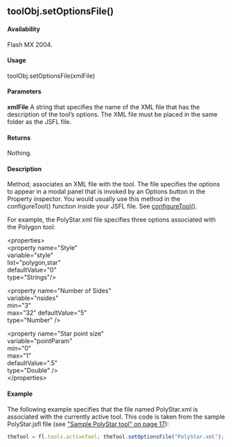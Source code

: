 ## toolObj.setOptionsFile()

#### Availability

Flash MX 2004.

#### Usage

toolObj.setOptionsFile(xmlFile)

#### Parameters

**xmlFile** A string that specifies the name of the XML file that has the description of the tool’s options. The XML file must be placed in the same folder as the JSFL file.

#### Returns

Nothing.

#### Description

Method; associates an XML file with the tool. The file specifies the options to appear in a modal panel that is invoked by an Options button in the Property inspector. You would usually use this method in the configureTool() function inside your JSFL file. See [configureTool()](../Top-Level_Functions_and_Methods/configureTool.md).

For example, the PolyStar.xml file specifies three options associated with the Polygon tool:

<properties\>\
<property name="Style"\
variable="style"\
list="polygon,star"\
defaultValue="0"\
type="Strings"/>

<property name="Number of Sides" \
variable="nsides"\
min="3"\
max="32"
defaultValue="5"\
type="Number" />

\<property name="Star point size"\
variable="pointParam"\
min="0"\
max="1"\
defaultValue=".5"\
type="Double" />\
</properties\>

#### Example

The following example specifies that the file named PolyStar.xml is associated with the currently active tool. This code is taken from the sample PolyStar.jsfl file (see ["Sample PolyStar tool" on page 17](../Introduction/Sample_implementations.md)):

```javascript
theTool = fl.tools.activeTool; theTool.setOptionsFile("PolyStar.xml");

```